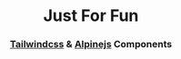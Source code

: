 <h1 align="center">Just For Fun</h1>

<h3 align="center">

[Tailwindcss](https://tailwindcss.com/) & [Alpinejs](https://github.com/alpinejs/alpine/) Components

</h3>
